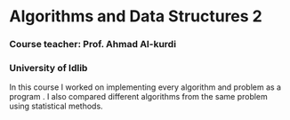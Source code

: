 # Algorithms and Data Structures 2
### Course teacher: Prof. Ahmad Al-kurdi
### University of Idlib
In this course I worked on implementing every algorithm and problem as a program .
I also compared different algorithms from the same problem using statistical methods.
